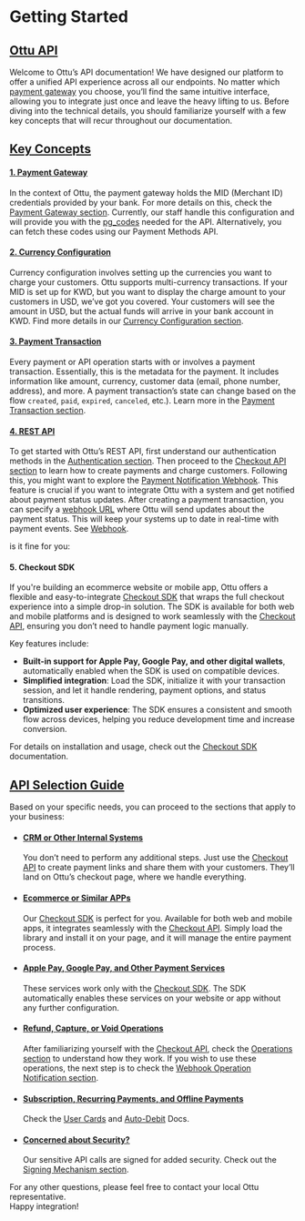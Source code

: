 # Getting Started

## [Ottu API](getting-started.md#ottu-api)

Welcome to Ottu’s API documentation! We have designed our platform to offer a unified API experience across all our endpoints. No matter which [payment gateway](../user-guide/payment-gateway.md) you choose, you’ll find the same intuitive interface, allowing you to integrate just once and leave the heavy lifting to us. Before diving into the technical details, you should familiarize yourself with a few key concepts that will recur throughout our documentation.

## [Key Concepts](getting-started.md#key-concepts)

#### [1. Payment Gateway](getting-started.md#1.-payment-gateway)

In the context of Ottu, the payment gateway holds the MID (Merchant ID) credentials provided by your bank. For more details on this, check the [Payment Gateway section](../user-guide/payment-gateway.md). Currently, our staff handle this configuration and will provide you with the [pg\_codes](checkout-api.md#pg_codes-array-required) needed for the API. Alternatively, you can fetch these codes using our Payment Methods API.

#### [2. Currency Configuration](getting-started.md#2.-currency-configuration)

Currency configuration involves setting up the currencies you want to charge your customers. Ottu supports multi-currency transactions. If your MID is set up for KWD, but you want to display the charge amount to your customers in USD, we’ve got you covered. Your customers will see the amount in USD, but the actual funds will arrive in your bank account in KWD. Find more details in our [Currency Configuration section](../user-guide/currencies.md#currency-configuration).

#### [3. Payment Transaction](getting-started.md#3.-payment-transaction)

Every payment or API operation starts with or involves a payment transaction. Essentially, this is the metadata for the payment. It includes information like amount, currency, customer data (email, phone number, address), and more. A payment transaction’s state can change based on the flow `created`, `paid`, `expired`, `canceled`, etc.). Learn more in the [Payment Transaction section](../user-guide/payment-tracking/#payment-transaction).

#### [4. REST API](getting-started.md#4.-rest-api)

To get started with Ottu’s REST API, first understand our authentication methods in the [Authentication section](authentication.md). Then proceed to the [Checkout API section](checkout-api.md) to learn how to create payments and charge customers. Following this, you might want to explore the [Payment Notification Webhook](webhooks/payment-notification.md). This feature is crucial if you want to integrate Ottu with a system and get notified about payment status updates. After creating a payment transaction, you can specify a [webhook URL](checkout-api.md#webhook_url-string-optional) where Ottu will send updates about the payment status. This will keep your systems up to date in real-time with payment events. See [Webhook](webhooks/).

is it fine for you:

#### **5. Checkout SDK**

If you're building an ecommerce website or mobile app, Ottu offers a flexible and easy-to-integrate [Checkout SDK](checkout-sdk/) that wraps the full checkout experience into a simple drop-in solution. The SDK is available for both web and mobile platforms and is designed to work seamlessly with the [Checkout API](checkout-api.md), ensuring you don’t need to handle payment logic manually.

Key features include:

* **Built-in support for Apple Pay, Google Pay, and other digital wallets**, automatically enabled when the SDK is used on compatible devices.
* **Simplified integration**: Load the SDK, initialize it with your transaction session, and let it handle rendering, payment options, and status transitions.
* **Optimized user experience**: The SDK ensures a consistent and smooth flow across devices, helping you reduce development time and increase conversion.

For details on installation and usage, check out the [Checkout SDK ](checkout-sdk/)documentation.

## [API Selection Guide](getting-started.md#api-selection-guide)

Based on your specific needs, you can proceed to the sections that apply to your business:

*   #### [CRM or Other Internal Systems](getting-started.md#crm-or-other-internal-systems)

    You don’t need to perform any additional steps. Just use the [Checkout API](checkout-api.md) to create payment links and share them with your customers. They’ll land on Ottu’s checkout page, where we handle everything.
*   #### [Ecommerce or Similar APPs](getting-started.md#ecommerce-or-similar-apps)

    Our [Checkout SDK](checkout-sdk/) is perfect for you. Available for both web and mobile apps, it integrates seamlessly with the [Checkout API](checkout-api.md). Simply load the library and install it on your page, and it will manage the entire payment process.
*   #### [Apple Pay, Google Pay, and Other Payment Services](getting-started.md#apple-pay-google-pay-and-other-payment-services)

    These services work only with the [Checkout SDK](checkout-sdk/). The SDK automatically enables these services on your website or app without any further configuration.
*   #### [Refund, Capture, or Void Operations](getting-started.md#refund-capture-or-void-operations)

    After familiarizing yourself with the [Checkout API](checkout-api.md), check the [Operations section](operations.md) to understand how they work. If you wish to use these operations, the next step is to check the [Webhook Operation Notification section](webhooks/operation-notification.md).
*   #### [Subscription, Recurring Payments, and Offline Payments](getting-started.md#subscription-recurring-payments-and-offline-payments)

    Check the [User Cards](user-cards.md) and [Auto-Debit](auto-debit.md) Docs.
*   #### [Concerned about Security?](getting-started.md#concerned-about-security)

    Our sensitive API calls are signed for added security. Check out the [Signing Mechanism section](webhooks/signing-mechanism.md).

For any other questions, please feel free to contact your local Ottu representative.\
Happy integration!
